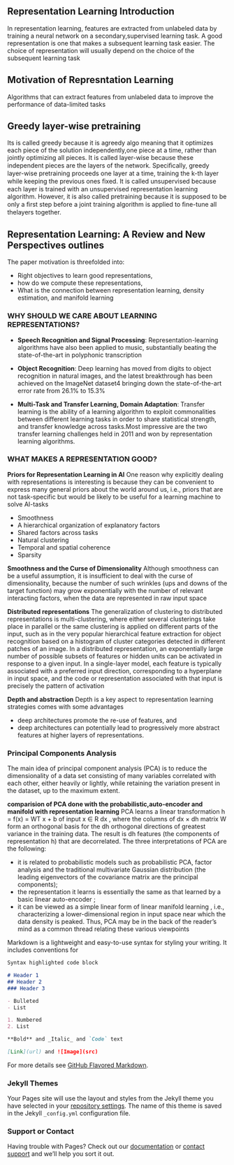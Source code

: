 ## Representation Learning Introduction
In representation learning, features are extracted from unlabeled data by training a neural network on a secondary,supervised learning task.
A good representation is one that makes a subsequent learning task easier. The choice of representation will usually depend on the choice of the subsequent learning task
## Motivation of Represntation Learning
Algorithms that can extract features from unlabeled data to improve the performance of data-limited tasks 

## Greedy layer-wise pretraining
Its is called greedy because it is agreedy algo meaning that it optimizes each piece of the solution independently,one piece at a time, rather than jointly optimizing all pieces. It is called layer-wise because these independent pieces are the layers of the network. Speciﬁcally, greedy layer-wise pretraining proceeds one layer at a time, training the k-th layer while keeping the previous ones ﬁxed. It is called unsupervised because each layer is trained with an unsupervised representation learning algorithm. However, it is also called pretraining because it is supposed to be only a ﬁrst step before a joint training algorithm is applied to ﬁne-tune all thelayers together.


## Representation Learning: A Review and New Perspectives outlines
The paper  motivation is threefolded into:
 - Right objectives to learn good representations,
 - how do we compute these representations, 
 - What is the connection between representation learning, density estimation, and manifold learning
 ### WHY SHOULD WE CARE ABOUT LEARNING REPRESENTATIONS?

- **Speech Recognition and Signal Processing**:
Representation-learning algorithms have also been applied to music, substantially beating the state-of-the-art in polyphonic transcription

- **Object Recognition**:
Deep learning has moved from digits to object recognition in natural images, and the latest
breakthrough has been achieved on the ImageNet dataset4 bringing down the state-of-the-art error rate from 26.1% to 15.3%

- **Multi-Task and Transfer Learning, Domain Adaptation**:
Transfer learning is the ability of a learning algorithm to exploit commonalities between different learning tasks in order to share statistical strength, and transfer knowledge across tasks.Most impressive are the two transfer learning challenges held in 2011 and won by representation learning algorithms.
 ### WHAT MAKES A REPRESENTATION GOOD?
**Priors for Representation Learning in AI**
 One reason why explicitly dealing with representations is interesting is because they can be convenient to express many general priors about the world around us, i.e., priors that are not task-specific but would be likely to be useful for a learning machine to solve AI-tasks
 - Smoothness
 - A hierarchical organization of explanatory factors
 - Shared factors across tasks
 - Natural clustering
 - Temporal and spatial coherence
 - Sparsity
 
 **Smoothness and the Curse of Dimensionality**
 Although smoothness can be a useful assumption, it is insufficient to deal with the curse of dimensionality, because the number of such wrinkles (ups and downs of the target function) may grow exponentially with the number of relevant interacting factors, when the data are represented in raw input space

 **Distributed representations**
 The generalization of clustering to distributed representations is multi-clustering, where either several clusterings take place in parallel or the same clustering is applied on different parts of the input, such as in the very popular hierarchical feature extraction for object recognition based on a histogram of cluster categories detected in different patches of an image.
 In a distributed representation, an exponentially large number of possible subsets of features or hidden units can be activated in response to a given input. In a single-layer model, each feature is typically associated with a preferred input direction, corresponding to a hyperplane in input space, and the code or representation associated with that input is precisely the pattern of activation


**Depth and abstraction**
Depth is a key aspect to representation learning strategies comes with some advantages
- deep architectures promote the re-use of features, and
- deep architectures can potentially lead to progressively more abstract features at higher layers of representations.
### Principal Components Analysis 
The main idea of principal component analysis (PCA) is to reduce the dimensionality of a data set consisting of many variables correlated with each other, either heavily or lightly, while retaining the variation present in the dataset, up to the maximum extent. 

**comparision of PCA done with the probabilistic,auto-encoder and manifold with representation learning**
PCA learns a linear transformation h = f(x) = WT x + b of input x ∈ R dx , where the columns of dx × dh matrix W form an orthogonal basis for the dh orthogonal directions of greatest variance in the training data. The result is dh features (the components of representation h) that are decorrelated.
 The three interpretations of PCA are the following:
  - it is related to probabilistic models such as probabilistic PCA, factor analysis and the traditional
multivariate Gaussian distribution (the leading eigenvectors of the covariance matrix are the principal components);
  - the representation it learns is essentially the same as that learned by a basic linear auto-encoder ;
  - it can be viewed as a simple linear form of linear manifold learning , i.e., characterizing a lower-dimensional region in input space near which the data density is peaked. Thus, PCA may be in the back of the reader’s mind as a common thread relating these various viewpoints


Markdown is a lightweight and easy-to-use syntax for styling your writing. It includes conventions for

```markdown
Syntax highlighted code block

# Header 1
## Header 2
### Header 3

- Bulleted
- List

1. Numbered
2. List

**Bold** and _Italic_ and `Code` text

[Link](url) and ![Image](src)
```

For more details see [GitHub Flavored Markdown](https://guides.github.com/features/mastering-markdown/).

### Jekyll Themes

Your Pages site will use the layout and styles from the Jekyll theme you have selected in your [repository settings](https://github.com/rohit46666/Rohit-Chaudhary.github.io/settings). The name of this theme is saved in the Jekyll `_config.yml` configuration file.

### Support or Contact

Having trouble with Pages? Check out our [documentation](https://help.github.com/categories/github-pages-basics/) or [contact support](https://github.com/contact) and we’ll help you sort it out.
